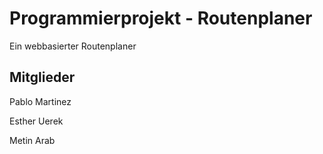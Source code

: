# Programmierprojekt - Routenplaner

Ein webbasierter Routenplaner

## Mitglieder

Pablo Martinez

Esther Uerek

Metin Arab
